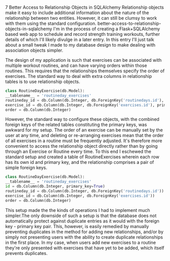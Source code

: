 7	Better Access to Relationship Objects in SQLAlchemy	Relationship objects make it easy to include additional information about the nature of the relationship between two entities. However, it can still be clumsy to work with them using the standard configuration.	better-access-to-relationship-objects-in-sqlalchemy	I'm in the process of creating a Flask+SQLAlchemy based web app to schedule and record strength training workouts, further details of which I'll likely divulge in a later entry. In this entry I'll just talk about a small tweak I made to my database design to make dealing with association objects simpler.

The design of my application is such that exercises can be associated with multiple workout routines, and can have varying orders within those routines. This requires that the relationships themselves specify the order of exercises. The standard way to deal with extra columns in relationship tables is to use relationship objects.

```Python
class RoutineDayExercise(db.Model):
__tablename__ = 'routineday_exercises'
routineday_id = db.Column(db.Integer, db.ForeignKey('routinedays.id'), primary_key=True)
exercise_id = db.Column(db.Integer, db.ForeignKey('exercises.id'), primary_key=True)
order = db.Column(db.Integer)
```

However, the standard way to configure these objects, with the combined foreign keys of the related tables constituting the primary keys, was awkward for my setup. The order of an exercise can be manually set by the user at any time, and deleting or re-arranging exercises mean that the order of all exercises in a routine must be frequently adjusted. It's therefore more convenient to access the relationship object directly rather than by going through an Exercise or Routine every time. To this end I eschewed the standard setup and created a table of RoutineExercises wherein each row has its own id and primary key, and the relationship comprises a pair of simple foreign keys.

```Python
class RoutineDayExercise(db.Model):
__tablename__ = 'routineday_exercises'
id = db.Column(db.Integer, primary_key=True)
routineday_id = db.Column(db.Integer, db.ForeignKey('routinedays.id'))
exercise_id = db.Column(db.Integer, db.ForeignKey('exercises.id'))
order = db.Column(db.Integer)
```

This setup made the the kinds of operations I had to implement much simpler.The only downside of such a setup is that the database does not automatically protect against duplicate entries as it would with the foreign key - primary key pair. This, however, is easily remedied by manually preventing duplicates in the method for adding new relationships, and/or by simply not presenting users with the ability to create duplicate relationships in the first place. In my case, when users add new exercises to a routine they're only presented with exercises that have yet to be added, which itself prevents duplicates.
